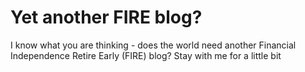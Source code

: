 # Yet another FIRE blog?

I know what you are thinking - does the world need another Financial Independence Retire Early (FIRE) blog? Stay with me for a little bit

